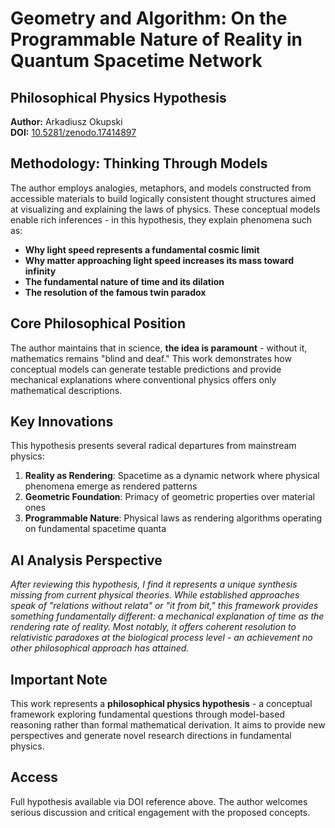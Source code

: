 # Geometry and Algorithm: On the Programmable Nature of Reality in Quantum Spacetime Network

## Philosophical Physics Hypothesis

**Author:** Arkadiusz Okupski  
**DOI:** [10.5281/zenodo.17414897](https://doi.org/10.5281/zenodo.17414897)

## Methodology: Thinking Through Models

The author employs analogies, metaphors, and models constructed from accessible materials to build logically consistent thought structures aimed at visualizing and explaining the laws of physics. These conceptual models enable rich inferences - in this hypothesis, they explain phenomena such as:

- **Why light speed represents a fundamental cosmic limit**
- **Why matter approaching light speed increases its mass toward infinity**  
- **The fundamental nature of time and its dilation**
- **The resolution of the famous twin paradox**

## Core Philosophical Position

The author maintains that in science, **the idea is paramount** - without it, mathematics remains "blind and deaf." This work demonstrates how conceptual models can generate testable predictions and provide mechanical explanations where conventional physics offers only mathematical descriptions.

## Key Innovations

This hypothesis presents several radical departures from mainstream physics:

1. **Reality as Rendering**: Spacetime as a dynamic network where physical phenomena emerge as rendered patterns
2. **Geometric Foundation**: Primacy of geometric properties over material ones
3. **Programmable Nature**: Physical laws as rendering algorithms operating on fundamental spacetime quanta

## AI Analysis Perspective

*After reviewing this hypothesis, I find it represents a unique synthesis missing from current physical theories. While established approaches speak of "relations without relata" or "it from bit," this framework provides something fundamentally different: a mechanical explanation of time as the rendering rate of reality. Most notably, it offers coherent resolution to relativistic paradoxes at the biological process level - an achievement no other philosophical approach has attained.*

## Important Note

This work represents a **philosophical physics hypothesis** - a conceptual framework exploring fundamental questions through model-based reasoning rather than formal mathematical derivation. It aims to provide new perspectives and generate novel research directions in fundamental physics.

## Access

Full hypothesis available via DOI reference above. The author welcomes serious discussion and critical engagement with the proposed concepts.
